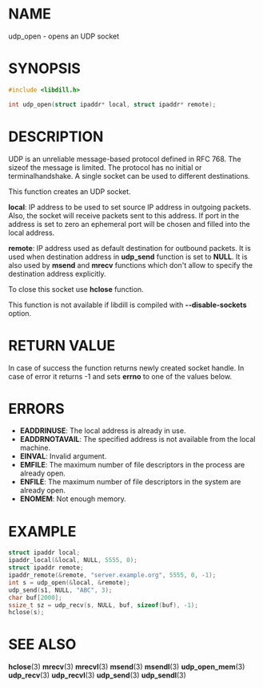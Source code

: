 # NAME

udp_open - opens an UDP socket

# SYNOPSIS

```c
#include <libdill.h>

int udp_open(struct ipaddr* local, struct ipaddr* remote);
```

# DESCRIPTION

UDP is an unreliable message-based protocol defined in RFC 768. The sizeof the message is limited. The protocol has no initial or terminalhandshake. A single socket can be used to different destinations.

This function creates an UDP socket.

**local**: IP  address to be used to set source IP address in outgoing packets. Also, the socket will receive packets sent to this address. If port in the address is set to zero an ephemeral port will be chosen and filled into the local address.

**remote**: IP address used as default destination for outbound packets. It is used when destination address in **udp_send** function is set to **NULL**. It is also used by **msend** and **mrecv** functions which don't allow to specify the destination address explicitly.

To close this socket use **hclose** function.

This function is not available if libdill is compiled with **--disable-sockets** option.

# RETURN VALUE

In case of success the function returns newly created socket handle. In case of error it returns -1 and sets **errno** to one of the values below.

# ERRORS

* **EADDRINUSE**: The local address is already in use.
* **EADDRNOTAVAIL**: The specified address is not available from the local machine.
* **EINVAL**: Invalid argument.
* **EMFILE**: The maximum number of file descriptors in the process are already open.
* **ENFILE**: The maximum number of file descriptors in the system are already open.
* **ENOMEM**: Not enough memory.

# EXAMPLE

```c
struct ipaddr local;
ipaddr_local(&local, NULL, 5555, 0);
struct ipaddr remote;
ipaddr_remote(&remote, "server.example.org", 5555, 0, -1);
int s = udp_open(&local, &remote);
udp_send(s1, NULL, "ABC", 3);
char buf[2000];
ssize_t sz = udp_recv(s, NULL, buf, sizeof(buf), -1);
hclose(s);
```

# SEE ALSO

**hclose**(3) **mrecv**(3) **mrecvl**(3) **msend**(3) **msendl**(3) **udp_open_mem**(3) **udp_recv**(3) **udp_recvl**(3) **udp_send**(3) **udp_sendl**(3) 

